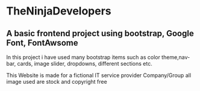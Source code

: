 # TheNinjaDevelopers
## A basic frontend project using bootstrap, Google Font, FontAwsome
In this project i have used many bootstrap items such as color theme,nav-bar, cards, image slider, dropdowns, different sections etc.


This Website is made for a fictional IT service provider Company/Group all image used are stock and copyright free
